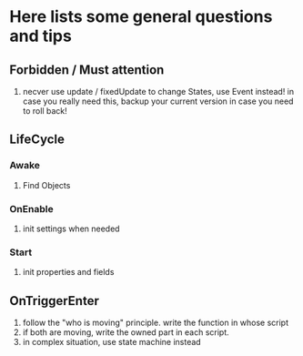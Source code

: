 # Here lists some general questions and tips

## Forbidden / Must attention
1. necver use update / fixedUpdate to change States, use Event instead! in case you really need this, backup your current version in case you need to roll back!

## LifeCycle
### Awake
1. Find Objects
   
### OnEnable
1. init settings when needed

### Start
1. init properties and fields

## OnTriggerEnter
1. follow the "who is moving" principle. write the function in whose script
2. if both are moving, write the owned part in each script.
3. in complex situation, use state machine instead